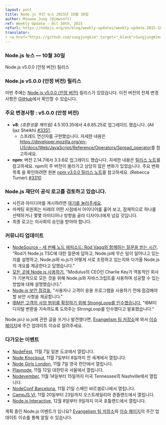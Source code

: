 ```yaml
---
layout: post
title: Node.js 주간 뉴스 2015년 10월 30일
author: Minwoo Jung (@jmwsoft)
ref: Weekly Update - Oct 30th, 2015
refurl: https://nodejs.org/en/blog/weekly-updates/weekly-update.2015-10-30/
translator:
- <a href="https://github.com/sungjungkim" target="_blank">SungjungKim</a>
---
```


<!--
### Node.js News — October 30th
Node.js v5.0.0 (Stable) is released
-->
### Node.js 뉴스 — 10월 30일
Node.js v5.0.0 (안정 버전) 릴리스

<!--
### Node.js v5.0.0 (Stable) Releases

This week we have one release: [Node.js v5.0.0 (Stable)](https://nodejs.org/en/blog/release/v5.0.0/). Complete changelog from previous releases can be found [on GitHub](https://github.com/nodejs/node/blob/master/CHANGELOG.md).
-->
### Node.js v5.0.0 (안정 버전) 릴리스

이번 주에는 [Node.js v5.0.0 (안정 버전)](https://nodejs.org/en/blog/release/v5.0.0/) 릴리스가 있었습니다. 이전 버전의 전체 변경사항은
[GitHub](https://github.com/nodejs/node/blob/master/CHANGELOG.md)에서 확인할 수 있습니다.

<!--
### Notable changes : v5.0.0 (Stable)

* **v8**: _(Breaking)_ Upgraded to 4.6.85.25 from 4.5.103.35  (Ali Ijaz Sheikh) [#3351](https://github.com/nodejs/node/pull/3351).
  - Implements the spread operator, see https://developer.mozilla.org/en-US/docs/Web/JavaScript/Reference/Operators/Spread_operator for further information.
* **npm**: Upgraded to version 3.3.6 from 2.14.7, see https://github.com/npm/npm/releases/tag/v3.3.6 for more details. This is a major version bump for npm and it has seen a significant amount of change. Please see the original [npm v3.0.0 release notes](https://github.com/npm/npm/blob/master/CHANGELOG.md#v300-2015-06-25) for a list of major changes (Rebecca Turner) [#3310](https://github.com/nodejs/node/pull/3310).
-->
### 주요 변경사항 : v5.0.0 (안정 버전)

* **v8**: _(호환성을 깨뜨림)_ 4.5.103.35에서 4.6.85.25로 업그레이드 했습니다. (Ali Ijaz Sheikh) [#3351](https://github.com/nodejs/node/pull/3351).
  - 스프레드 연산자를 구현했습니다. 자세한 내용은 <https://developer.mozilla.org/en-US/docs/Web/JavaScript/Reference/Operators/Spread_operator>를 참고하세요.
* **npm**: 버전 2.14.7에서 3.3.6로 업그레이드 했습니다. 자세한 내용은 [릴리스 노트](https://github.com/npm/npm/releases/tag/v3.3.6)를 참고하세요. npm의 주 버전이 올라가고 상당히 많은 변화가 있었습니다. 주요 변화 목록 을 확인하려면 원본 [npm v3.0.0 릴리스 노트](https://github.com/npm/npm/blob/master/CHANGELOG.md#v300-2015-06-25)를 참고하세요. (Rebecca Turner) [#3310](https://github.com/nodejs/node/pull/3310)

<!--
### Node.js foundation is considering an iteration on the official logo

* [Please click here](https://github.com/nodejs/evangelism/issues/179) to post images and ideas. 
* The Marketing Committee will look over ideas at some point in the future and potentially select one or take some of the ideas/direction and handoff to a designer.
* Final logo will have to be approved by the Board of Directors.
-->
### Node.js 재단이 공식 로고를 검토하고 있습니다.

* 사진과 아이디어를 게시하려면 [여기를 눌러주세요](https://github.com/nodejs/evangelism/issues/179).
* 마케팅 위원회는 미래의 어떤 시점에서 아이디어를 훑어 보고, 잠재적으로 하나를 선택하거나 몇몇 아이디어나 방향을 골라 디자이너에게 넘길 것입니다.
* 최종 로고는 이사회의 승인을 받아야 합니다.

<!--
### Community Updates

* [NodeSource - Need to Node Ep.3: Office Hours with Rod Vagg](https://vimeo.com/143308094), "Rod answers questions about the Node.js TSC, discusses what is happening with Node.js, provides updates on how the reconciliation of Node.js & io.js is going and outlines what's coming up next with Node.js."
* [Using Node.js for everything](https://codek.tv/2095), "Charlie Key, CEO at Modulus, covers how a fast-moving company can use Node.js and JavaScript for basically everything and succeed."
* [Node.js Security Checklist](https://blog.risingstack.com/node-js-security-checklist/), "checklist to help you guide through the must have security checks before your application is enabled to thousands of users/customers."
* [IBM acquires StrongLoop, helping clients extend their enterprise reach](http://www.thoughtsoncloud.com/2015/09/ibm-acquires-strongloop-helping-clients-extend-their-enterprise-reach/), "IBM announced that it acquired StrongLoop to help you accelerate your digital transformation."

If you have spotted or written something about Node.js, do come over to our [Evangelism team repo](https://github.com/nodejs/evangelism) and suggest it on the [Issues page](https://github.com/nodejs/evangelism/issues), specifically the Weekly Updates issue.
-->
### 커뮤니티 업데이트

* [NodeSource - 세 번째 노드 에피소드: Rod Vagg와 함께하는 질문을 받는 시간](https://vimeo.com/143308094), "Rod가 Node.js TSC에 대한 질문에 답하고, Node.js에 무슨 일이 일어나고 있는지를 설명하고,  Node.js와 io.js가 어떻게 서로 조정하고 있는지와 다가올 Node.js의 개요를 제공한다고 답했습니다."
* [모든 곳에 Node.js 사용하기](https://codek.tv/2095), "Modulus의 CEO인 Charlie Key가 역동적인 회사가 기본적으로 모든 것을 위해 Node.js와 자바스크립트를 사용하여 성공할 수 있는 방법에 대해 설명했습니다."
* [Node.js 보안 점검표](https://blog.risingstack.com/node-js-security-checklist/), "사용자나 고객이 응용 프로그램을 사용하기 전에 점검해야 할 보안 사항을 제공합니다."
* [IBM은 고객의 사업 범위를 확장하기 위해 StrongLoop를 인수했습니다](http://www.thoughtsoncloud.com/2015/09/ibm-acquires-strongloop-helping-clients-extend-their-enterprise-reach/), "IBM이 디지털 변환을 가속하도록 도와주는 StrongLoop를 인수했다고 발표했습니다."

Node.js나 io.js에 관한 글을 쓰거나 발견했다면, [Evangelism 팀 저장소](https://github.com/nodejs/evangelism)에 와서 [이슈 페이지](https://github.com/nodejs/evangelism/issues)에 주간 업데이트 이슈로 알려주세요.

<!--
### Upcoming Events

* [NodeFest](http://nodefest.jp/2015/), November 7th at Tokyo, Japan
* [Node Knockout](http://www.nodeknockout.com/), November 7 - 8th, Worldwide
* [Node Girls London](https://nodegirls.typeform.com/to/atW4HR), November 7th at London, UK
* [Playnode](http://playnode.io/), November 12nd at Seoul, South Korea
* [Nodevember](http://nodevember.org/?utm_source=io.js+and+Node.js+News&utm_medium=article), November 14th - 15th at Nashville, Tennessee, US.
* [NodeConf Barcelona](https://ti.to/barcelonajs/nodeconf-barcelona-2015), November 21st at Barcelona, Spain
* [CampJS VI](http://vi.campjs.com), November 20 – 23th at Queensland, Australia
* [Node.js Interactive](http://events.linuxfoundation.org/events/node-interactive), December 8-9th at Portland, US.

Have an event about Node.js coming up? You can put your events here through the [Evangelism team repo](https://github.com/nodejs/evangelism) and announce it in the [Issues page](https://github.com/nodejs/evangelism/issues), specifically the Weekly Updates issue.
-->
### 다가오는 이벤트

* [NodeFest](http://nodefest.jp/2015/), 11월 7일 일본 도쿄에서 열립니다.
* [Node Knockout](http://www.nodeknockout.com/), 11월 7일부터 8일까지 전 세계에서 열립니다.
* [Node Girls London](https://nodegirls.typeform.com/to/atW4HR), 11월 7일 영국 런던에서 열립니다.
* [Playnode](http://playnode.io/), 11월 12일 대한민국 서울에서 열립니다.
* [Nodevember](http://nodevember.org/?utm_source=io.js+and+Node.js+News&utm_medium=article), 11월 14일부터 15일까지 미국 Tennessee의 Nashville에서 열립니다.
* [NodeConf Barcelona](https://ti.to/barcelonajs/nodeconf-barcelona-2015), 11월 21일 스페인 바르셀로나에서 열립니다.
* [CampJS VI](http://vi.campjs.com), 11월 20일부터 23일까지 오스트레일리아 퀸즐랜드에서 열립니다.
* [Node.js Interactive](http://events.linuxfoundation.org/events/node-interactive), 12월 8일부터 9일까지 미국 포틀랜드에서 열립니다.

계획 중인 Node.js 이벤트가 있나요? [Evangelism 팀 저장소](https://github.com/nodejs/evangelism)와 [이슈 페이지](https://github.com/nodejs/evangelism/issues)의 주간 업데이트 이슈를 통해 알릴 수 있습니다.
